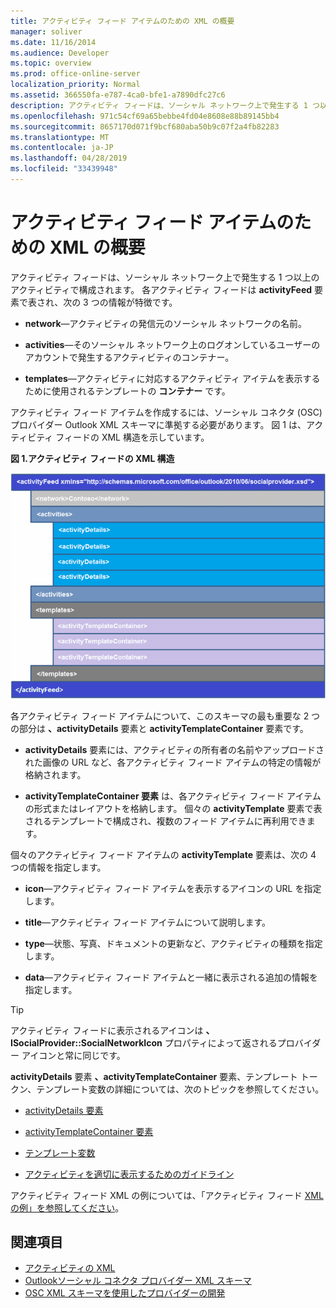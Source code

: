 ```yaml
---
title: アクティビティ フィード アイテムのための XML の概要
manager: soliver
ms.date: 11/16/2014
ms.audience: Developer
ms.topic: overview
ms.prod: office-online-server
localization_priority: Normal
ms.assetid: 366550fa-e787-4ca0-bfe1-a7890dfc27c6
description: アクティビティ フィードは、ソーシャル ネットワーク上で発生する 1 つ以上のアクティビティで構成されます。 各アクティビティ フィードは activityFeed 要素で表され、次の 3 つの情報が特徴です。
ms.openlocfilehash: 971c54cf69a65bebbe4fd04e8608e88b89145bb4
ms.sourcegitcommit: 8657170d071f9bcf680aba50b9c07f2a4fb82283
ms.translationtype: MT
ms.contentlocale: ja-JP
ms.lasthandoff: 04/28/2019
ms.locfileid: "33439948"
---
```

# <a name="overview-of-xml-for-an-activity-feed-item"></a>アクティビティ フィード アイテムのための XML の概要

アクティビティ フィードは、ソーシャル ネットワーク上で発生する 1 つ以上のアクティビティで構成されます。 各アクティビティ フィードは **activityFeed** 要素で表され、次の 3 つの情報が特徴です。 
  
- **network**—アクティビティの発信元のソーシャル ネットワークの名前。
    
- **activities**—そのソーシャル ネットワーク上のログオンしているユーザーのアカウントで発生するアクティビティのコンテナー。
    
- **templates**—アクティビティに対応するアクティビティ アイテムを表示するために使用されるテンプレートの **コンテナー** です。
    
アクティビティ フィード アイテムを作成するには、ソーシャル コネクタ (OSC) プロバイダー Outlook XML スキーマに準拠する必要があります。 図 1 は、アクティビティ フィードの XML 構造を示しています。
  
**図 1.アクティビティ フィードの XML 構造**

![アクティビティ XML の構造](media/odc_ol14_ta_OSC_Fig06.gif)
  
各アクティビティ フィード アイテムについて、このスキーマの最も重要な 2 つの部分は **、activityDetails** 要素と **activityTemplateContainer** 要素です。 
  
- **activityDetails** 要素には、アクティビティの所有者の名前やアップロードされた画像の URL など、各アクティビティ フィード アイテムの特定の情報が格納されます。 
    
- **activityTemplateContainer 要素** は、各アクティビティ フィード アイテムの形式またはレイアウトを格納します。 個々の **activityTemplate** 要素で表されるテンプレートで構成され、複数のフィード アイテムに再利用できます。 
    
個々のアクティビティ フィード アイテムの **activityTemplate** 要素は、次の 4 つの情報を指定します。 
  
- **icon**—アクティビティ フィード アイテムを表示するアイコンの URL を指定します。
    
- **title**—アクティビティ フィード アイテムについて説明します。
    
- **type**—状態、写真、ドキュメントの更新など、アクティビティの種類を指定します。
    
- **data**—アクティビティ フィード アイテムと一緒に表示される追加の情報を指定します。
    
> [!TIP]
> アクティビティ フィードに表示されるアイコンは **、ISocialProvider::SocialNetworkIcon** プロパティによって返されるプロバイダー アイコンと常に同じです。 
  
**activityDetails** 要素 **、activityTemplateContainer** 要素、テンプレート トークン、テンプレート変数の詳細については、次のトピックを参照してください。 
  
- [activityDetails 要素](activitydetails-element.md)
    
- [activityTemplateContainer 要素](activitytemplatecontainer-element.md)
    
- [テンプレート変数](template-variables.md)
    
- [アクティビティを適切に表示するためのガイドライン](guidelines-for-properly-displaying-activities.md)
    
アクティビティ フィード XML の例については、「アクティビティ フィード [XML の例」を参照してください](activity-feed-xml-example.md)。
  
## <a name="see-also"></a>関連項目

- [アクティビティの XML](xml-for-activities.md) 
- [Outlookソーシャル コネクタ プロバイダー XML スキーマ](outlook-social-connector-provider-xml-schema.md)
- [OSC XML スキーマを使用したプロバイダーの開発](developing-a-provider-with-the-osc-xml-schema.md)

